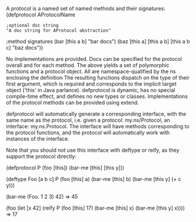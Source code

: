 A protocol is a named set of named methods and their signatures:
  (defprotocol AProtocolName

    ;optional doc string
    "A doc string for AProtocol abstraction"

  ;method signatures
    (bar [this a b] "bar docs")
    (baz [this a] [this a b] [this a b c] "baz docs"))

  No implementations are provided. Docs can be specified for the
  protocol overall and for each method. The above yields a set of
  polymorphic functions and a protocol object. All are
  namespace-qualified by the ns enclosing the definition The resulting
  functions dispatch on the type of their first argument, which is
  required and corresponds to the implicit target object ('this' in 
  Java parlance). defprotocol is dynamic, has no special compile-time 
  effect, and defines no new types or classes. Implementations of 
  the protocol methods can be provided using extend.

  defprotocol will automatically generate a corresponding interface,
  with the same name as the protocol, i.e. given a protocol:
  my.ns/Protocol, an interface: my.ns.Protocol. The interface will
  have methods corresponding to the protocol functions, and the
  protocol will automatically work with instances of the interface.

  Note that you should not use this interface with deftype or
  reify, as they support the protocol directly:

  (defprotocol P 
    (foo [this]) 
    (bar-me [this] [this y]))

  (deftype Foo [a b c] 
   P
    (foo [this] a)
    (bar-me [this] b)
    (bar-me [this y] (+ c y)))
  
  (bar-me (Foo. 1 2 3) 42)
  => 45

  (foo 
    (let [x 42]
      (reify P 
        (foo [this] 17)
        (bar-me [this] x)
        (bar-me [this y] x))))
  => 17
